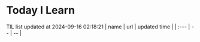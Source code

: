 # Today I Learn 
TIL list updated at 2024-09-16 02:18:21
| name | url | updated time |
| :--- | -- | -- |
